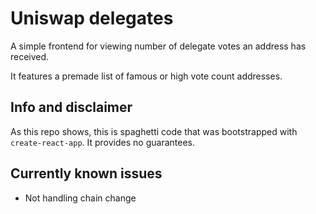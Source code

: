 # Uniswap delegates

A simple frontend for viewing number of delegate votes an address has received.

It features a premade list of famous or high vote count addresses.

## Info and disclaimer

As this repo shows, this is spaghetti code that was bootstrapped with `create-react-app`. It provides no guarantees.

## Currently known issues

* Not handling chain change
